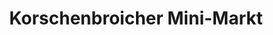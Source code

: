 ---
title: "Korschenbroicher Mini-Markt"
url: /korschenbroich/korschenbroicher-mini-markt/
shop: Gemüse & Obst
---